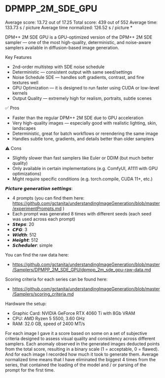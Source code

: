# DPMPP_2M_SDE_GPU

Average score:	13.72	out of 17.25
Total score:	439	out of 552
Average time: 	133.73	s / picture
Average time normalized:	126.52	s / picture *


DPM++ 2M SDE GPU is a GPU-optimized version of the DPM++ 2M SDE sampler — one of the most high-quality, deterministic, and noise-aware samplers available in diffusion-based image generation.


Key Features
- 2nd-order multistep with SDE noise schedule
- Deterministic — consistent output with same seed/settings
- Noise Schedule SDE — handles soft gradients, contrast, and fine textures well
- GPU Optimization — it is designed to run faster using CUDA or low-level kernels
- Output Quality — extremely high for realism, portraits, subtle scenes


✅ Pros
- Faster than the regular DPM++ 2M SDE due to GPU acceleration
- Very high-quality images — especially good with realistic lighting, skin, landscapes
- Deterministic, great for batch workflows or rerendering the same image
- Handles subtle tone, gradients, and details better than older samplers

⚠️ Cons
- Slightly slower than fast samplers like Euler or DDIM (but much better quality)
- Only available in certain implementations (e.g. ComfyUI, A1111 with GPU optimizations)
- Might require specific conditions (e.g. torch.compile, CUDA 11+, etc.)


𝙋𝙞𝙘𝙩𝙪𝙧𝙚 𝙜𝙚𝙣𝙚𝙧𝙖𝙩𝙞𝙤𝙣 𝙨𝙚𝙩𝙩𝙞𝙣𝙜𝙨:
- 4 prompts (you can find them here: https://github.com/gctanita/understandingImageGeneration/blob/master/experimentPrompts.md )
- Each prompt was generated 8 times with different seeds (each seed was used across each prompt)
- 𝙎𝙩𝙚𝙥𝙨: 20
- 𝘾𝙁𝙂: 3
- 𝙒𝙞𝙙𝙩𝙝: 512
- 𝙃𝙚𝙞𝙜𝙝𝙩: 512
- 𝙎𝙘𝙝𝙚𝙙𝙪𝙡𝙚𝙧: simple


You can find the raw data here: 
- https://github.com/gctanita/understandingImageGeneration/blob/master/Samplers/DPMPP_2M_SDE_GPU/dpmpp_2m_sde_gpu-raw-data.md


Scoring criteria for each series can be found here:
- https://github.com/gctanita/understandingImageGeneration/blob/master/Samplers/scoring_criteria.md


Hardware the setup:
- Graphic Card: NVIDIA GeForce RTX 4060 Ti with 8Gb VRAM 
- CPU: AMD Ryzen 5 5500, 3.60 GHz
- RAM: 32.0 GB, speed of 2400 MT/s 


For each image I gave it a score based on some on a set of subjective criteria designed to assess visual quality and consistency across different samplers. Each anomaly observed in the generated images deducted points from the total score, resulting in a binary scale (1 = acceptable, 0 = flawed). And for each image I recorded how much it took to generate them. Average normalized time means that I have eliminated the biggest 4 times from the series, that contained the loading of the model and / or parsing of the prompt for the first time. 